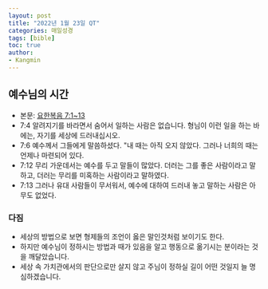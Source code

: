 ```yaml
---
layout: post
title: "2022년 1월 23일 QT"
categories: 매일성경
tags: [bible]
toc: true
author:
- Kangmin
---
```


## 예수님의 시간
- 본문: [요한복음 7:1~13](https://www.bskorea.or.kr/bible/korbibReadpage.php?version=SAENEW&book=jhn&chap=7&sec=1&cVersion=&fontSize=15px&fontWeight=normal)
- 7:4 알려지기를 바라면서 숨어서 일하는 사람은 없습니다. 형님이 이런 일을 하는 바에는, 자기를 세상에 드러내십시오.
- 7:6 예수께서 그들에게 말씀하셨다. "내 때는 아직 오지 않았다. 그러나 너희의 때는 언제나 마련되어 있다.
- 7:12 무리 가운데서는 예수를 두고 말들이 많았다. 더러는 그를 좋은 사람이라고 말하고, 더러는 무리를 미혹하는 사람이라고 말하였다.
- 7:13 그러나 유대 사람들이 무서워서, 예수에 대하여 드러내 놓고 말하는 사람은 아무도 없었다.

### 다짐
- 세상의 방법으로 보면 형제들의 조언이 옳은 말인것처럼 보이기도 한다.
- 하지만 예수님이 정하시는 방법과 때가 있음을 알고 행동으로 옮기시는 분이라는 것을 깨달았습니다.
- 세상 속 가치관에서의 판단으로만 살지 않고 주님이 정하실 길이 어떤 것일지 늘 명심하겠습니다.

